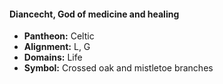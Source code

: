 #### Diancecht, God of medicine and healing
- **Pantheon:** Celtic
- **Alignment:** L, G
- **Domains:** Life
- **Symbol:** Crossed oak and mistletoe branches
